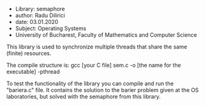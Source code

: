 - Library: semaphore
- author: Radu Dilirici
- date: 03.01.2020
- Subject: Operating Systems
- University of Bucharest, Faculty of Mathematics and Computer Science

This library is used to synchronize multiple threads that share the same (finite) resources.

The compile structure is: gcc [your C file] sem.c -o [the name for the executable] -pthread

To test the functionality of the library you can compile and run the "bariera.c" file.
It contains the solution to the barier problem given at the OS laboratories, but solved with the semaphore from this library.
